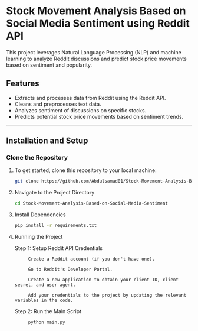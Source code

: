 # Stock Movement Analysis Based on Social Media Sentiment using Reddit API

This project leverages Natural Language Processing (NLP) and machine learning to analyze Reddit discussions and predict stock price movements based on sentiment and popularity.

## Features
- Extracts and processes data from Reddit using the Reddit API.
- Cleans and preprocesses text data.
- Analyzes sentiment of discussions on specific stocks.
- Predicts potential stock price movements based on sentiment trends.

---

## Installation and Setup

### Clone the Repository
1. To get started, clone this repository to your local machine:
   ```bash
   git clone https://github.com/Abdulsamad01/Stock-Movement-Analysis-Based-on-Social-Media-Sentiment.git

2. Navigate to the Project Directory
   ```bash
   cd Stock-Movement-Analysis-Based-on-Social-Media-Sentiment

3. Install Dependencies
   ```bash
   pip install -r requirements.txt
   
4. Running the Project
   
    Step 1: Setup Reddit API Credentials
   
            Create a Reddit account (if you don't have one).
   
            Go to Reddit's Developer Portal.
   
            Create a new application to obtain your client ID, client secret, and user agent.
   
            Add your credentials to the project by updating the relevant variables in the code.
   
   Step 2:  Run the Main Script
   
            python main.py
   

